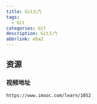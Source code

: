 ```yaml
---
title: Git入门
tags:
  - Git
categories: Git
description: Git入门
abbrlink: eba2
---
```


## 资源
### 视频地址 

	https://www.imooc.com/learn/1052